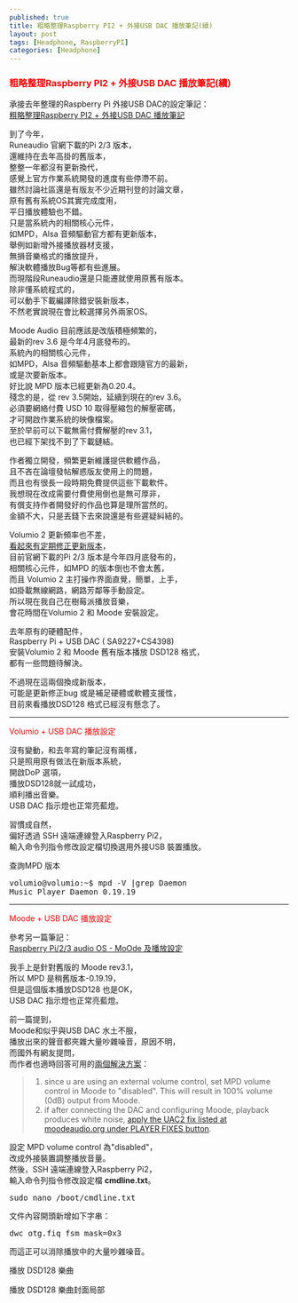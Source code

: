```yaml
---
published: true
title: 粗略整理Raspberry PI2 + 外接USB DAC 播放筆記(續)
layout: post
tags: [Headphone, RaspberryPI]
categories: [Headphone]
---
```


### <font color="red">粗略整理Raspberry PI2 + 外接USB DAC 播放筆記(續)</font>  

承接去年整理的Raspberry Pi 外接USB DAC的設定筆記：  
[粗略整理Raspberry PI2 + 外接USB DAC 播放筆記][4]  

到了今年，  
Runeaudio 官網下載的Pi 2/3 版本，  
還維持在去年高掛的舊版本，  
整整一年都沒有更新換代，  
感覺上官方作業系統開發的進度有些停滯不前。  
雖然討論社區還是有版友不少近期刊登的討論文章，  
原有舊有系統OS其實完成度用，  
平日播放體驗也不錯。  
只是當系統內的相關核心元件，  
如MPD，Alsa 音頻驅動官方都有更新版本，  
舉例如新增外接播放器材支援，  
無損音樂格式的播放提升，  
解決軟體播放Bug等都有些進展。  
而現階段Runeaudio還是只能遷就使用原舊有版本。  
除非懂系統程式的，  
可以動手下載編譯除錯安裝新版本，  
不然老實說現在會比較選擇另外兩家OS。  
  
Moode Audio 目前應該是改版積極頻繁的，  
最新的rev 3.6 是今年4月底發布的。  
系統內的相關核心元件，  
如MPD，Alsa 音頻驅動基本上都會跟隨官方的最新，  
或是次要新版本。  
好比說 MPD 版本已經更新為0.20.4。  
殘念的是，從 rev 3.5開始，延續到現在的rev 3.6。  
必須要網絡付費 USD 10 取得壓縮包的解壓密碼，  
才可開啟作業系統的映像檔案。  
至於早前可以下載無需付費解壓的rev 3.1，  
也已經下架找不到了下載鏈結。  
  
作者獨立開發，頻繁更新維護提供軟體作品，  
且不吝在論壇發帖解惑版友使用上的問題，  
而且也有很長一段時期免費提供這些下載軟件。  
我想現在改成需要付費使用倒也是無可厚非，  
有償支持作者開發好的作品也算是理所當然的。  
金額不大，只是丟錢下去來說還是有些遲疑糾結的。  
  
Volumio 2 更新頻率也不差，  
[看起來有定期修正更新版本][1]，  
目前官網下載的Pi 2/3 版本是今年四月底發布的，  
相關核心元件，如MPD 的版本倒也不會太舊，  
而且 Volumio 2 主打操作界面直覺，簡單，上手，  
如掛載無線網路，網路芳鄰等手動設定。  
所以現在我自己在樹莓派播放音樂，  
會花時間在Volumio 2 和 Moode 安裝設定。  
  
去年原有的硬體配件，  
Raspberry Pi + USB DAC ( SA9227+CS4398)  
安裝Volumio 2 和 Moode 舊有版本播放 DSD128 格式，  
都有一些問題待解決。  

不過現在這兩個換成新版本，  
可能是更新修正bug 或是補足硬體或軟體支援性，  
目前來看播放DSD128 格式已經沒有懸念了。  
  
----

<font color="red">Volumio + USB DAC 播放設定</font>  

沒有變動，和去年寫的筆記沒有兩樣，  
只是照用原有做法在新版本系統，  
開啟DoP 選項，  
播放DSD128就一試成功，  
順利播出音樂。  
USB DAC 指示燈也正常亮藍燈。  
  
習慣成自然，  
偏好透過 SSH 遠端連線登入Raspberry Pi2，  
輸入命令列指令修改設定檔切換選用外接USB 裝置播放。  
  
查詢MPD 版本  
<pre class="prettyprint"><span class="desert">volumio@volumio:~$ mpd -V |grep Daemon
Music Player Daemon 0.19.19
</span></pre>

----

<font color="red">Moode + USB DAC 播放設定</font>  
  
參考另一篇筆記：  
[Raspberry Pi/2/3 audio OS - MoOde 及播放設定][5]   
  
我手上是針對舊版的 Moode rev3.1，  
所以 MPD 是稍舊版本-0.19.19，  
但是這個版本播放DSD128 也是OK，  
USB DAC 指示燈也正常亮藍燈。  
  
前一篇提到，  
Moode和似乎與USB DAC 水土不服，  
播放出來的聲音都夾雜大量吵雜噪音，原因不明，  
而國外有網友提問，  
而作者也適時回答可用的[兩個解決方案][2]：  

> 1. since u are using an external volume control, set MPD volume control in Moode to "disabled". This will result in 100% volume (0dB) output from Moode.
> 2. if after connecting the DAC and configuring Moode, playback produces white noise, [apply the UAC2 fix listed at moodeaudio.org under PLAYER FIXES button][3].

設定 MPD volume control 為"disabled"，  
改成外接裝置調整播放音量。  
然後，SSH 遠端連線登入Raspberry Pi2，  
輸入命令列指令修改設定檔 **cmdline.txt**。  

<pre class="prettyprint"><span class="desert">sudo nano /boot/cmdline.txt
</span></pre>

文件內容開頭新增如下字串：  
<pre class="prettyprint"><span class="desert">dwc_otg.fiq_fsm_mask=0x3 
</span></pre>

而這正可以消除播放中的大量吵雜噪音。  

播放 DSD128 樂曲    
<img class="responsively-lazy responsively-lazy-600" src="https://res.cloudinary.com/shengshampoo/image/upload/s--6W8JCrIi--/v1494125727/Screenshot-05072017-1014AM1-fs81_gzej53.png" srcset="data:image/gif;base64,R0lGODlhAQABAIAAAP///////yH5BAEKAAEALAAAAAABAAEAAAICTAEAOw==">    
    
播放 DSD128 樂曲封面局部    
<img class="responsively-lazy responsively-lazy-600" src="https://res.cloudinary.com/shengshampoo/image/upload/s--gwJ4ztoL--/v1494125727/Screenshot-05072017-1019AM1-fs81_x9btcq.png" srcset="data:image/gif;base64,R0lGODlhAQABAIAAAP///////yH5BAEKAAEALAAAAAABAAEAAAICTAEAOw==">

[1]: https://volumio.org/forum/changelog-t1575.html
[2]: http://www.diyaudio.com/forums/pc-based/271811-moode-audio-player-raspberry-pi-125.html#post4554933
[3]: http://moodeaudio.org/docs/fixes.html
[4]: https://shengshampoo.github.io/headphone/2016/08/28/raspberry-pi2-external-usb-dac.html
[5]: https://shengshampoo.github.io/headphone/2016/08/31/rpi123-moode-os-setting.html
